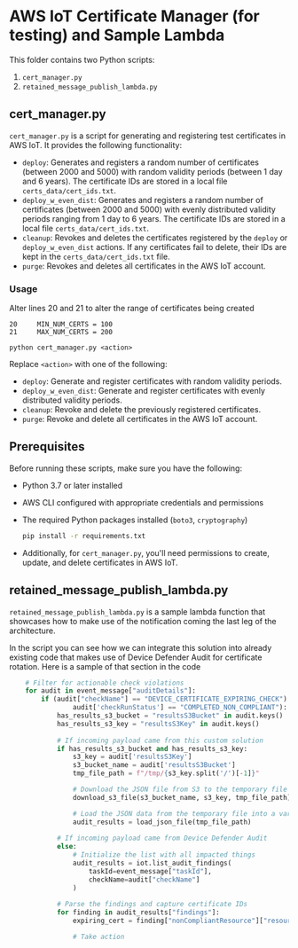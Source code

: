 # AWS IoT Certificate Manager (for testing) and Sample Lambda

This folder contains two Python scripts:
1. `cert_manager.py`
2. `retained_message_publish_lambda.py`

## cert_manager.py

`cert_manager.py` is a script for generating and registering test certificates in AWS IoT. It provides the following functionality:

- `deploy`: Generates and registers a random number of certificates (between 2000 and 5000) with random validity periods (between 1 day and 6 years). The certificate IDs are stored in a local file `certs_data/cert_ids.txt`.
- `deploy_w_even_dist`: Generates and registers a random number of certificates (between 2000 and 5000) with evenly distributed validity periods ranging from 1 day to 6 years. The certificate IDs are stored in a local file `certs_data/cert_ids.txt`.
- `cleanup`: Revokes and deletes the certificates registered by the `deploy` or `deploy_w_even_dist` actions. If any certificates fail to delete, their IDs are kept in the `certs_data/cert_ids.txt` file.
- `purge`: Revokes and deletes all certificates in the AWS IoT account.

### Usage

Alter lines 20 and 21 to alter the range of certificates being created

```
20     MIN_NUM_CERTS = 100
21     MAX_NUM_CERTS = 200
```

```
python cert_manager.py <action>
```

Replace `<action>` with one of the following:

- `deploy`: Generate and register certificates with random validity periods.
- `deploy_w_even_dist`: Generate and register certificates with evenly distributed validity periods.
- `cleanup`: Revoke and delete the previously registered certificates.
- `purge`: Revoke and delete all certificates in the AWS IoT account.


## Prerequisites

Before running these scripts, make sure you have the following:

- Python 3.7 or later installed
- AWS CLI configured with appropriate credentials and permissions
- The required Python packages installed (`boto3`, `cryptography`)
    ```bash
    pip install -r requirements.txt
    ```

- Additionally, for `cert_manager.py`, you'll need permissions to create, update, and delete certificates in AWS IoT.

## retained_message_publish_lambda.py

`retained_message_publish_lambda.py` is a sample lambda function that showcases how to make use of the notification coming the last leg of the architecture. 

In the script you can see how we can integrate this solution into already existing code that makes use of Device Defender Audit for certificate rotation. Here is a sample of that section in the code

```python
    # Filter for actionable check violations
    for audit in event_message["auditDetails"]:
        if (audit["checkName"] == "DEVICE_CERTIFICATE_EXPIRING_CHECK") and (
                audit['checkRunStatus'] == "COMPLETED_NON_COMPLIANT"):
            has_results_s3_bucket = "resultsS3Bucket" in audit.keys()
            has_results_s3_key = "resultsS3Key" in audit.keys()
            
            # If incoming payload came from this custom solution
            if has_results_s3_bucket and has_results_s3_key:
                s3_key = audit['resultsS3Key']
                s3_bucket_name = audit['resultsS3Bucket']
                tmp_file_path = f"/tmp/{s3_key.split('/')[-1]}"

                # Download the JSON file from S3 to the temporary file
                download_s3_file(s3_bucket_name, s3_key, tmp_file_path)

                # Load the JSON data from the temporary file into a variable
                audit_results = load_json_file(tmp_file_path)
            
            # If incoming payload came from Device Defender Audit 
            else:
                # Initialize the list with all impacted things
                audit_results = iot.list_audit_findings(
                    taskId=event_message["taskId"],
                    checkName=audit["checkName"]
                )
            
            # Parse the findings and capture certificate IDs
            for finding in audit_results["findings"]:
                expiring_cert = finding["nonCompliantResource"]["resourceIdentifier"]["deviceCertificateId"]

                # Take action
```
